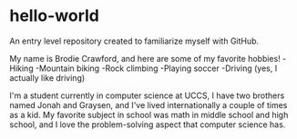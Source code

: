 # hello-world
An entry level repository created to familiarize myself with GitHub.

My name is Brodie Crawford, and here are some of my favorite hobbies!
-Hiking
-Mountain biking
-Rock climbing
-Playing soccer
-Driving (yes, I actually like driving)

I'm a student currently in computer science at UCCS, I have two brothers named Jonah and Graysen, and I've lived internationally a couple of times as a kid. My favorite subject in school was math in middle school and high school, and I love the problem-solving aspect that computer science has.
